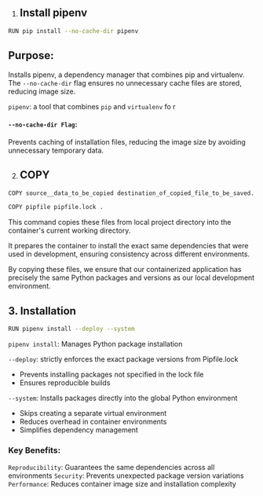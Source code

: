 1. ## Install pipenv

```sh
RUN pip install --no-cache-dir pipenv
```

## Purpose:

Installs pipenv, a dependency manager that combines pip and virtualenv. The `--no-cache-dir` flag ensures no unnecessary cache files are stored, reducing image size.

`pipenv`: a tool that combines `pip` and `virtualenv` fo r

#### `--no-cache-dir Flag`:

Prevents caching of installation files, reducing the image size by avoiding unnecessary temporary data.

2. ## COPY

```sh
COPY source__data_to_be_copied destination_of_copied_file_to_be_saved.
```

```sh
COPY pipfile pipfile.lock .
```

This command copies these files from local project directory into the container's current working directory.

It prepares the container to install the exact same dependencies that were used in development, ensuring consistency across different environments.

By copying these files, we ensure that our containerized application has precisely the same Python packages and versions as our local development environment.

## 3. Installation

```sh
RUN pipenv install --deploy --system
```

`pipenv install`: Manages Python package installation

`--deploy`: strictly enforces the exact package versions from Pipfile.lock

- Prevents installing packages not specified in the lock file
- Ensures reproducible builds

`--system`: Installs packages directly into the global Python environment

- Skips creating a separate virtual environment
- Reduces overhead in container environments
- Simplifies dependency management

### Key Benefits:

`Reproducibility`: Guarantees the same dependencies across all environments
`Security`: Prevents unexpected package version variations
`Performance`: Reduces container image size and installation complexity
